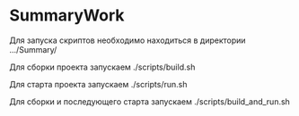 # SummaryWork
Для запуска скриптов необходимо находиться в директории .../Summary/

Для сборки проекта запускаем ./scripts/build.sh

Для старта проекта запускаем ./scripts/run.sh

Для сборки и последующего старта запускаем ./scripts/build_and_run.sh
